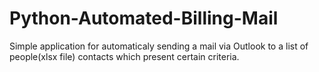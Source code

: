 # Python-Automated-Billing-Mail
Simple application for automaticaly sending a mail via Outlook to a list of people(xlsx file)  contacts which present certain criteria. 
